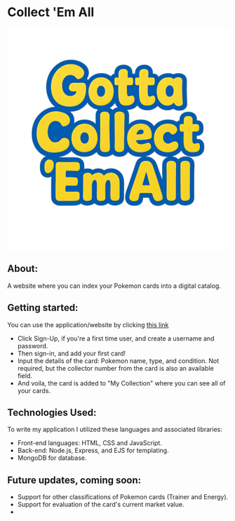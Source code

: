 # Collect 'Em All
![collect em all logo](assets/collectEmAllLogo.png) 


## About:
A website where you can index your Pokemon cards into a digital catalog.

## Getting started:
You can use the application/website by clicking [this link]()
+ Click Sign-Up, if you're a first time user, and create a username and password.
+ Then sign-in, and add your first card!
+ Input the details of the card: Pokemon name, type, and condition. Not required, but the collector number from the card is also an available field.
+ And voila, the card is added to "My Collection" where you can see all of your cards.

## Technologies Used:
To write my application I utilized these languages and associated libraries:
+ Front-end languages: HTML, CSS and JavaScript.
+ Back-end: Node.js, Express, and EJS for templating.
+ MongoDB for database.

## Future updates, coming soon:
+ Support for other classifications of Pokemon cards (Trainer and Energy).
+ Support for evaluation of the card's current market value.
+ 